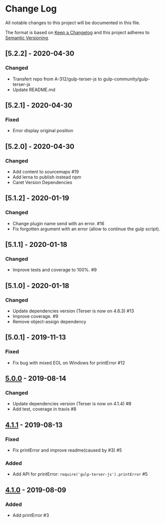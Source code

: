 # Change Log

All notable changes to this project will be documented in this file.

The format is based on [Keep a Changelog](http://keepachangelog.com/)
and this project adheres to [Semantic Versioning](http://semver.org/).


## [5.2.2] - 2020-04-30
### Changed

- Transfert repo from A-312/gulp-terser-js to gulp-community/gulp-terser-js
- Update README.md


## [5.2.1] - 2020-04-30
### Fixed

- Error display original position


## [5.2.0] - 2020-04-30
### Changed

- Add content to sourcemaps #19
- Add lerna to publish instead npm
- Caret Version Dependencies


## [5.1.2] - 2020-01-19
### Changed

- Change plugin name send with an error. #16
- Fix forgotten argument with an error (allow to continue the gulp script).


## [5.1.1] - 2020-01-18
### Changed

- Improve tests and coverage to 100%. #9


## [5.1.0] - 2020-01-18
### Changed

- Update dependencies version (Terser is now on 4.6.3) #13
- Improve coverage. #9
- Remove object-assign dependency


## [5.0.1] - 2019-11-13
### Fixed

- Fix bug with mixed EOL on Windows for printError #12


## [5.0.0] - 2019-08-14
### Changed

- Update dependencies version (Terser is now on 4.1.4) #8
- Add test, coverage in travis #8


## [4.1.1] - 2019-08-13
### Fixed

- Fix printError and improve readme(caused by #3) #5 

### Added

- Add API for printError: `require('gulp-terser-js').printError` #5 


## [4.1.0] - 2019-08-09
### Added

- Add printError #3

[5.0.0]: https://github.com/A-312/gulp-terser-js/releases/tag/5.0.0
[4.1.1]: https://github.com/A-312/gulp-terser-js/releases/tag/4.1.1
[4.1.0]: https://github.com/A-312/gulp-terser-js/releases/tag/4.1.0
